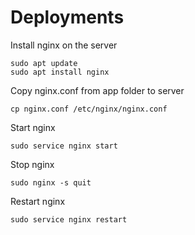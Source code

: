 # Deployments

Install nginx on the server

```
sudo apt update
sudo apt install nginx
```

Copy nginx.conf from app folder to server

```
cp nginx.conf /etc/nginx/nginx.conf
```

Start nginx

```
sudo service nginx start
```

Stop nginx

```
sudo nginx -s quit
```

Restart nginx

```
sudo service nginx restart
```
